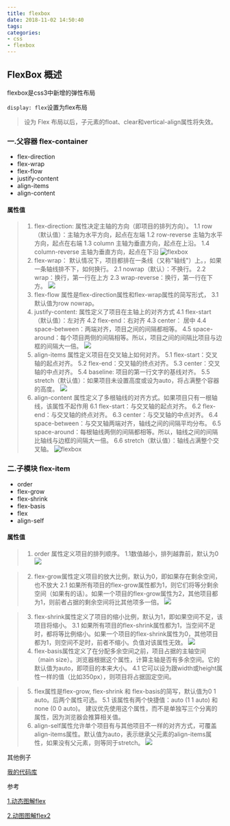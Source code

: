 ```yaml
---
title: flexbox
date: 2018-11-02 14:50:40
tags:
categories:
- css
- flexbox
---
```

## FlexBox 概述
flexbox是css3中新增的弹性布局


`display: flex`设置为flex布局



> 设为 Flex 布局以后，子元素的float、clear和vertical-align属性将失效。

### 一.父容器 flex-container

* flex-direction
* flex-wrap
* flex-flow
* justify-content
* align-items
* align-content

#### 属性值

>   1. flex-direction:  属性决定主轴的方向（即项目的排列方向）。
          1.1 row （默认值）：主轴为水平方向，起点在左端
          1.2 row-reverse 主轴为水平方向，起点在右端
          1.3 column 主轴为垂直方向，起点在上沿。
          1.4 column-reverse 主轴为垂直方向，起点在下沿
![flexbox](flexbox.png)
>   2. flex-wrap：    默认情况下，项目都排在一条线（又称"轴线"）上。，如果一条轴线排不下，如何换行。
          2.1 nowrap（默认）：不换行。
          2.2 wrap：换行，第一行在上方
          2.3 wrap-reverse：换行，第一行在下方。
![](flex-wrap.png)
>   3. flex-flow    属性是flex-direction属性和flex-wrap属性的简写形式，
          3.1 默认值为row nowrap。
>   4. justify-content: 属性定义了项目在主轴上的对齐方式
          4.1 flex-start（默认值）：左对齐
          4.2 flex-end：右对齐
          4.3 center： 居中
          4.4 space-between：两端对齐，项目之间的间隔都相等。
          4.5 space-around：每个项目两侧的间隔相等。所以，项目之间的间隔比项目与边框的间隔大一倍。
![](justify-content.png)
>   5. align-items    属性定义项目在交叉轴上如何对齐。
          5.1 flex-start：交叉轴的起点对齐。
          5.2 flex-end：交叉轴的终点对齐。
          5.3 center：交叉轴的中点对齐。
          5.4 baseline: 项目的第一行文字的基线对齐。
          5.5 stretch（默认值）：如果项目未设置高度或设为auto，将占满整个容器的高度。
![](align-items.png)
>   6. align-content  属性定义了多根轴线的对齐方式。如果项目只有一根轴线，该属性不起作用
          6.1 flex-start：与交叉轴的起点对齐。
          6.2 flex-end：与交叉轴的终点对齐。
          6.3 center：与交叉轴的中点对齐。
          6.4 space-between：与交叉轴两端对齐，轴线之间的间隔平均分布。
          6.5 space-around：每根轴线两侧的间隔都相等。所以，轴线之间的间隔比轴线与边框的间隔大一倍。
          6.6 stretch（默认值）：轴线占满整个交叉轴。
![flexbox](align-content.png)

### 二.子模块 flex-item

* order
* flex-grow
* flex-shrink
* flex-basis
* flex
* align-self

#### 属性值

>   1. order 属性定义项目的排列顺序。
                1.1数值越小，排列越靠前，默认为0
![](order.png)

>   2. flex-grow属性定义项目的放大比例，默认为0，即如果存在剩余空间，也不放大
               2.1 如果所有项目的flex-grow属性都为1，则它们将等分剩余空间（如果有的话）。如果一个项目的flex-grow属性为2，其他项目都为1，则前者占据的剩余空间将比其他项多一倍。
![](flex-grow.png)

>   3. flex-shrink属性定义了项目的缩小比例，默认为1，即如果空间不足，该项目将缩小。
                3.1 如果所有项目的flex-shrink属性都为1，当空间不足时，都将等比例缩小。如果一个项目的flex-shrink属性为0，其他项目都为1，则空间不足时，前者不缩小。负值对该属性无效。
![](flex-shrink.jpg)
>   4. flex-basis属性定义了在分配多余空间之前，项目占据的主轴空间（main size）。浏览器根据这个属性，计算主轴是否有多余空间。它的默认值为auto，即项目的本来大小。
                4.1 它可以设为跟width或height属性一样的值（比如350px），则项目将占据固定空间。

>   5. flex属性是flex-grow, flex-shrink 和 flex-basis的简写，默认值为0 1 auto。后两个属性可选。
                5.1 该属性有两个快捷值：auto (1 1 auto) 和 none (0 0 auto)。 建议优先使用这个属性，而不是单独写三个分离的属性，因为浏览器会推算相关值。               
>   6. align-self属性允许单个项目有与其他项目不一样的对齐方式，可覆盖align-items属性。默认值为auto，表示继承父元素的align-items属性，如果没有父元素，则等同于stretch。
![](align-self.png)

其他例子

[我的代码库](https://codepen.io/daivd_dai/pen/qQEVLw)

参考

[1.动态图解flex](https://www.jianshu.com/p/cd69906d7703)

[2.动图图解flex2](https://segmentfault.com/a/1190000019387626?utm_source=tag-newest)
